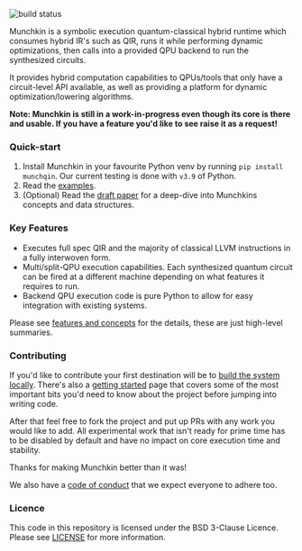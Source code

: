 ![build status](https://github.com/oqc-community/munchkin/actions/workflows/build.yaml/badge.svg)

Munchkin is a symbolic execution quantum-classical hybrid runtime which consumes hybrid IR's such as QIR, runs 
it while performing dynamic optimizations, then calls into a provided QPU backend to run the synthesized 
circuits.

It provides hybrid computation capabilities to QPUs/tools that only have a circuit-level API available, 
as well as providing a platform for dynamic optimization/lowering algorithms.

**Note: Munchkin is still in a work-in-progress even though its core is there and usable. If you have a feature you'd like to see raise it as a request!**

### Quick-start

1. Install Munchkin in your favourite Python venv by running `pip install munchqin`. Our current testing is done with `v3.9` of Python.
2. Read the [examples](https://github.com/oqc-community/munchkin/blob/develop/examples.md).
3. (Optional) Read the [draft paper](https://github.com/oqc-community/munchkin/blob/develop/docs/Munchkin%20Draft%20v2.pdf) for a deep-dive into Munchkins concepts and data structures.

### Key Features

* Executes full spec QIR and the majority of classical LLVM instructions in a fully interwoven form.
* Multi/split-QPU execution capabilities. Each synthesized quantum circuit can be fired at a different machine depending on what features it requires to run.
* Backend QPU execution code is pure Python to allow for easy integration with existing systems.

Please see [features and concepts](https://github.com/oqc-community/munchkin/blob/develop/building.md) for the details, these are just high-level summaries.

### Contributing

If you'd like to contribute your first destination will be to [build the system locally](https://github.com/oqc-community/munchkin/blob/develop/building.md).
There's also a [getting started](https://github.com/oqc-community/munchkin/blob/develop/development.md) page that covers some of the most important bits you'd need to know about the project before jumping into writing code.

After that feel free to fork the project and put up PRs with any work you would like to add.
All experimental work that isn't ready for prime time has to be disabled by default and have no impact on core execution time and stability.

Thanks for making Munchkin better than it was!

We also have a [code of conduct](https://github.com/oqc-community/munchkin/blob/develop/code_of_conduct.md) that we expect everyone to adhere too.

### Licence

This code in this repository is licensed under the BSD 3-Clause Licence.
Please see [LICENSE](https://github.com/oqc-community/munchkin/blob/develop/LICENSE) for more information.
